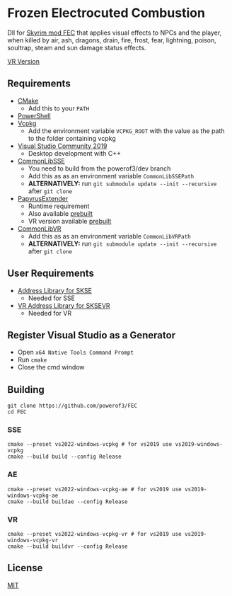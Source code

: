 # Frozen Electrocuted Combustion

Dll for [Skyrim mod FEC](https://www.nexusmods.com/skyrimspecialedition/mods/3532) that applies visual effects to NPCs and the player, when killed by air, ash, dragons, drain, fire, frost, fear, lightning, poison, soultrap, steam and sun damage status effects.

[VR Version](https://www.nexusmods.com/skyrimspecialedition/mods/59118)
## Requirements
* [CMake](https://cmake.org/)
	* Add this to your `PATH`
* [PowerShell](https://github.com/PowerShell/PowerShell/releases/latest)
* [Vcpkg](https://github.com/microsoft/vcpkg)
	* Add the environment variable `VCPKG_ROOT` with the value as the path to the folder containing vcpkg
* [Visual Studio Community 2019](https://visualstudio.microsoft.com/)
	* Desktop development with C++
* [CommonLibSSE](https://github.com/powerof3/CommonLibSSE/tree/dev)
	* You need to build from the powerof3/dev branch
	* Add this as as an environment variable `CommonLibSSEPath`
	* **ALTERNATIVELY:** run `git submodule update --init --recursive` after `git clone`
* [PapyrusExtender](https://github.com/powerof3/PapyrusExtenderSSE)
	* Runtime requirement
	* Also available [prebuilt](https://www.nexusmods.com/skyrimspecialedition/mods/22854)
	* VR version available [prebuilt](https://www.nexusmods.com/skyrimspecialedition/mods/58296)
* [CommonLibVR](https://github.com/alandtse/CommonLibVR/tree/vr)
	* Add this as as an environment variable `CommonLibVRPath`
	* **ALTERNATIVELY:** run `git submodule update --init --recursive` after `git clone`

## User Requirements
* [Address Library for SKSE](https://www.nexusmods.com/skyrimspecialedition/mods/32444)
	* Needed for SSE
* [VR Address Library for SKSEVR](https://www.nexusmods.com/skyrimspecialedition/mods/58101)
	* Needed for VR

## Register Visual Studio as a Generator
* Open `x64 Native Tools Command Prompt`
* Run `cmake`
* Close the cmd window

## Building
```
git clone https://github.com/powerof3/FEC
cd FEC
```
### SSE
```
cmake --preset vs2022-windows-vcpkg # for vs2019 use vs2019-windows-vcpkg
cmake --build build --config Release
```
### AE
```
cmake --preset vs2022-windows-vcpkg-ae # for vs2019 use vs2019-windows-vcpkg-ae
cmake --build buildae --config Release
```
### VR
```
cmake --preset vs2022-windows-vcpkg-vr # for vs2019 use vs2019-windows-vcpkg-vr
cmake --build buildvr --config Release
```

## License
[MIT](LICENSE)
